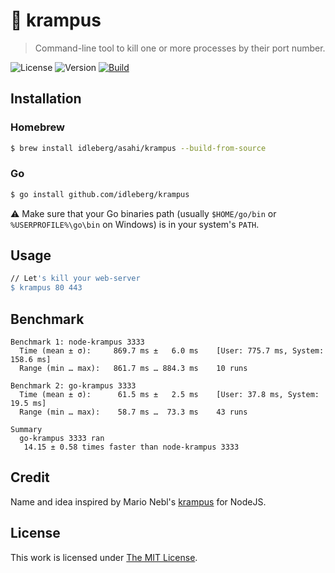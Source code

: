 # :japanese_ogre: krampus

> Command-line tool to kill one or more processes by their port number.

![License](https://img.shields.io/github/license/idleberg/krampus?style=for-the-badge)
![Version](https://img.shields.io/github/v/release/idleberg/krampus?sort=semver&style=for-the-badge)
[![Build](https://img.shields.io/github/actions/workflow/status/idleberg/node-dent/default.yml?style=for-the-badge)](https://github.com/idleberg/krampus/actions)

## Installation

### Homebrew

```sh
$ brew install idleberg/asahi/krampus --build-from-source
```

### Go

```sh
$ go install github.com/idleberg/krampus
```

:warning: Make sure that your Go binaries path (usually `$HOME/go/bin` or `%USERPROFILE%\go\bin` on Windows) is in your system's `PATH`.

## Usage

```sh
// Let's kill your web-server
$ krampus 80 443
```

## Benchmark

```
Benchmark 1: node-krampus 3333
  Time (mean ± σ):     869.7 ms ±   6.0 ms    [User: 775.7 ms, System: 158.6 ms]
  Range (min … max):   861.7 ms … 884.3 ms    10 runs
 
Benchmark 2: go-krampus 3333
  Time (mean ± σ):      61.5 ms ±   2.5 ms    [User: 37.8 ms, System: 19.5 ms]
  Range (min … max):    58.7 ms …  73.3 ms    43 runs
 
Summary
  go-krampus 3333 ran
   14.15 ± 0.58 times faster than node-krampus 3333
```

## Credit

Name and idea inspired by Mario Nebl's [krampus](https://www.npmjs.com/package/krampus) for NodeJS.

## License

This work is licensed under [The MIT License](LICENSE).
  
